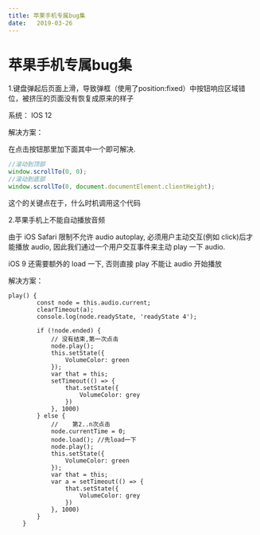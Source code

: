 ```yaml
---
title: 苹果手机专属bug集
date:   2019-03-26
---
```


# 苹果手机专属bug集

1.键盘弹起后页面上滑，导致弹框（使用了position:fixed）中按钮响应区域错位，被挤压的页面没有恢复成原来的样子

系统： IOS 12

解决方案：

在点击按钮那里加下面其中一个即可解决.

```javascript
//滚动到顶部
window.scrollTo(0, 0);
//滚动到底部
window.scrollTo(0, document.documentElement.clientHeight);

```

这个的关键点在于，什么时机调用这个代码



2.苹果手机上不能自动播放音频

 由于 iOS Safari 限制不允许 audio autoplay, 必须用户主动交互(例如 click)后才能播放 audio, 因此我们通过一个用户交互事件来主动 play 一下 audio.

iOS 9 还需要额外的 load 一下, 否则直接 play 不能让 audio 开始播放

解决方案：

```react
play() {
        const node = this.audio.current;
        clearTimeout(a);
        console.log(node.readyState, 'readyState 4');

        if (!node.ended) {
            // 没有结束,第一次点击
            node.play();
            this.setState({
                VolumeColor: green
            });
            var that = this;
            setTimeout(() => {
                that.setState({
                    VolumeColor: grey
                })
            }, 1000)
        } else {
            //    第2..n次点击
            node.currentTime = 0;
            node.load(); //先load一下
            node.play();
            this.setState({
                VolumeColor: green
            });
            var that = this;
            var a = setTimeout(() => {
                that.setState({
                    VolumeColor: grey
                })
            }, 1000)
        }
    }
```

